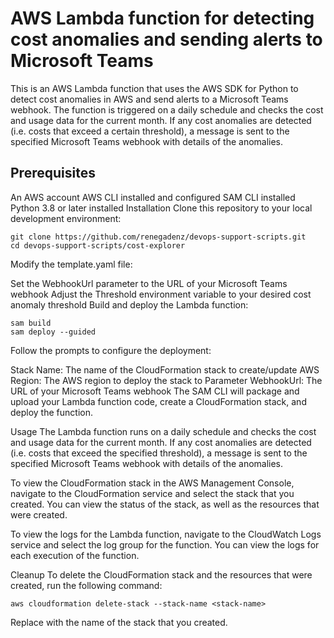 # AWS Lambda function for detecting cost anomalies and sending alerts to Microsoft Teams

This is an AWS Lambda function that uses the AWS SDK for Python to detect cost anomalies in AWS and send alerts to a Microsoft Teams webhook. The function is triggered on a daily schedule and checks the cost and usage data for the current month. If any cost anomalies are detected (i.e. costs that exceed a certain threshold), a message is sent to the specified Microsoft Teams webhook with details of the anomalies.

## Prerequisites
An AWS account
AWS CLI installed and configured
SAM CLI installed
Python 3.8 or later installed
Installation
Clone this repository to your local development environment:

```
git clone https://github.com/renegadenz/devops-support-scripts.git
cd devops-support-scripts/cost-explorer
```
Modify the template.yaml file:

Set the WebhookUrl parameter to the URL of your Microsoft Teams webhook
Adjust the Threshold environment variable to your desired cost anomaly threshold
Build and deploy the Lambda function:

```
sam build
sam deploy --guided
```
Follow the prompts to configure the deployment:

Stack Name: The name of the CloudFormation stack to create/update
AWS Region: The AWS region to deploy the stack to
Parameter WebhookUrl: The URL of your Microsoft Teams webhook
The SAM CLI will package and upload your Lambda function code, create a CloudFormation stack, and deploy the function.

Usage
The Lambda function runs on a daily schedule and checks the cost and usage data for the current month. If any cost anomalies are detected (i.e. costs that exceed the specified threshold), a message is sent to the specified Microsoft Teams webhook with details of the anomalies.

To view the CloudFormation stack in the AWS Management Console, navigate to the CloudFormation service and select the stack that you created. You can view the status of the stack, as well as the resources that were created.

To view the logs for the Lambda function, navigate to the CloudWatch Logs service and select the log group for the function. You can view the logs for each execution of the function.

Cleanup
To delete the CloudFormation stack and the resources that were created, run the following command:

```
aws cloudformation delete-stack --stack-name <stack-name>
```
Replace <stack-name> with the name of the stack that you created.